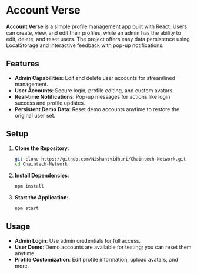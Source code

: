 # Account Verse

**Account Verse** is a simple profile management app built with React. Users can create, view, and edit their profiles, while an admin has the ability to edit, delete, and reset users. The project offers easy data persistence using LocalStorage and interactive feedback with pop-up notifications.

## Features

- **Admin Capabilities**: Edit and delete user accounts for streamlined management.
- **User Accounts**: Secure login, profile editing, and custom avatars.
- **Real-time Notifications**: Pop-up messages for actions like login success and profile updates.
- **Persistent Demo Data**: Reset demo accounts anytime to restore the original user set.

## Setup

1. **Clone the Repository**:

   ```bash
   git clone https://github.com/Nishantvidhuri/Chaintech-Network.git
   cd Chaintech-Network
   ```

2. **Install Dependencies**:

   ```bash
   npm install
   ```

3. **Start the Application**:

   ```bash
   npm start
   ```

## Usage

- **Admin Login**: Use admin credentials for full access.
- **User Demo**: Demo accounts are available for testing; you can reset them anytime.
- **Profile Customization**: Edit profile information, upload avatars, and more.
